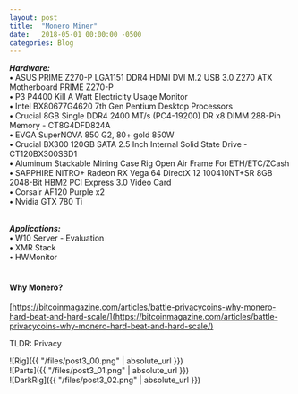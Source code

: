 ```yaml
---
layout: post
title:  "Monero Miner"
date:   2018-05-01 00:00:00 -0500
categories: Blog
---
```



***Hardware:*** <br/>
 **•** ASUS PRIME Z270-P LGA1151 DDR4 HDMI DVI M.2 USB 3.0 Z270 ATX Motherboard PRIME Z270-P  <br/>
 **•** P3 P4400 Kill A Watt Electricity Usage Monitor <br/>
 **•** Intel BX80677G4620 7th Gen Pentium Desktop Processors  <br/>
 **•** Crucial 8GB Single DDR4 2400 MT/s (PC4-19200) DR x8 DIMM 288-Pin Memory - CT8G4DFD824A  <br/>
 **•** EVGA SuperNOVA 850 G2, 80+ gold 850W <br/>
 **•** Crucial BX300 120GB SATA 2.5 Inch Internal Solid State Drive - CT120BX300SSD1 <br/>
 **•** Aluminum Stackable Mining Case Rig Open Air Frame For ETH/ETC/ZCash <br/>
 **•** SAPPHIRE NITRO+ Radeon RX Vega 64 DirectX 12 100410NT+SR 8GB 2048-Bit HBM2 PCI Express 3.0 Video Card <br/>
 **•** Corsair AF120 Purple x2  <br/>
 **•** Nvidia GTX 780 Ti  <br/>
<br/>

***Applications:*** <br/>
 **•** W10 Server - Evaluation <br/>
 **•** XMR Stack<br/>
 **•** HWMonitor<br/>
<br/>


#### Why Monero?
[https://bitcoinmagazine.com/articles/battle-privacycoins-why-monero-hard-beat-and-hard-scale/](https://bitcoinmagazine.com/articles/battle-privacycoins-why-monero-hard-beat-and-hard-scale/)

TLDR: Privacy <br/>

![Rig]({{ "/files/post3_00.png" | absolute_url }})<br/> 
![Parts]({{ "/files/post3_01.png" | absolute_url }})<br/> 
![DarkRig]({{ "/files/post3_02.png" | absolute_url }})<br/> 
<br/>
<br/>






